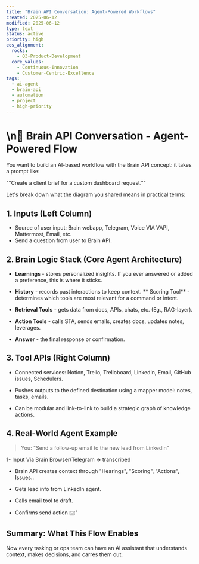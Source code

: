 ```yaml
---
title: "Brain API Conversation: Agent-Powered Workflows"
created: 2025-06-12
modified: 2025-06-12
type: text
status: active
priority: high
eos_alignment:
  rocks:
    - Q3-Product-Development
  core_values:
    - Continuous-Innovation
    - Customer-Centric-Excellence
tags:
  - ai-agent
  - brain-api
  - automation
  - project
  - high-priority
---
```


# \n🚀 Brain API Conversation - Agent-Powered Flow

You want to build an AI-based workflow with the Brain API concept: it takes a prompt like:

""Create a client brief for a custom dashboard request.""

Let's break down what the diagram you shared means in practical terms:

## 1. Inputs (Left Column)
- Source of user input: Brain webapp, Telegram, Voice VIA VAPI, Mattermost, Email, etc.
- Send a question from user to Brain API.

## 2. Brain Logic Stack (Core Agent Architecture)

- **Learnings** - stores personalized insights.
If you ever answered or added a preference, this is where it sticks.

- **History** - records past interactions to keep context.
 ** Scoring Tool** - determines which tools are most relevant for a command or intent.

- **Retrieval Tools** - gets data from docs, APIs, chats, etc. (Eg., RAG-layer).
- **Action Tools** - calls STA, sends emails, creates docs, updates notes, leverages.

- **Answer** - the final response or confirmation.

## 3. Tool APIs (Right Column)
- Connected services: Notion, Trello, Trelloboard, LinkedIn, Email, GitHub issues, Schedulers.
- Pushes outputs to the defined destination using a mapper model: notes, tasks, emails.

- Can be modular and link-to-link to build a strategic graph of knowledge actions.

## 4. Real-World Agent Example
> You: "Send a follow-up email to the new lead from LinkedIn"

1- Input Via Brain Browser/Telegram -> transcribed
- Brain API creates context through "Hearings", "Scoring", "Actions", Issues..

- Gets lead info from LinkedIn agent.

- Calls email tool to draft.

- Confirms send action 🖂"

## Summary: What This Flow Enables
Now every tasking or ops team can have an AI assistant that understands context, makes decisions, and carres them out.
